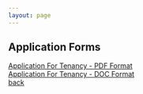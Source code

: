 ```yaml
---
layout: page
---
```


## Application Forms

<a href="/assets/Application_doc.pdf">Application For Tenancy - PDF Format</a>
<br>
<a href="/assets/Application_doc.doc">Application For Tenancy - DOC Format</a>
<br>
[back](./)

